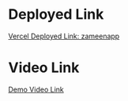 
# Deployed Link

[Vercel Deployed Link: zameenapp](https://zameenapp-skyjais-projects.vercel.app/)

# Video Link

[Demo Video Link](https://drive.google.com/file/d/1SewYISR0CrDn1aagrDKpjLtx3ecrbtT8/view?usp=sharing)
